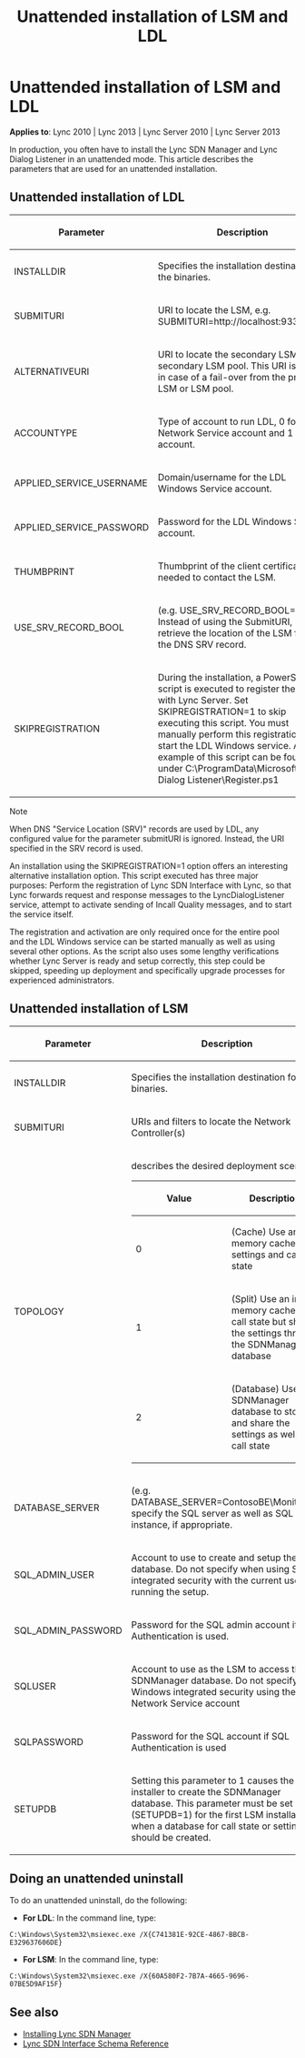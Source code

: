 ﻿---
title: Unattended installation of LSM and LDL
TOCTitle: Unattended installation of LSM and LDL
ms:assetid: f2eba9a3-9888-4a1b-b689-567a83ebcb90
ms:mtpsurl: https://msdn.microsoft.com/en-us/library/Dn785205(v=office.15)
ms:contentKeyID: 62952689
ms.date: 02/16/2015
mtps_version: v=office.15
---

# Unattended installation of LSM and LDL

**Applies to**: Lync 2010 | Lync 2013 | Lync Server 2010 | Lync Server 2013

In production, you often have to install the Lync SDN Manager and Lync Dialog Listener in an unattended mode. This article describes the parameters that are used for an unattended installation.

## Unattended installation of LDL

<table>
<colgroup>
<col style="width: 50%" />
<col style="width: 50%" />
</colgroup>
<thead>
<tr class="header">
<th><p>Parameter</p></th>
<th><p>Description</p></th>
</tr>
</thead>
<tbody>
<tr class="odd">
<td><p>INSTALLDIR</p></td>
<td><p>Specifies the installation destination for the binaries.</p></td>
</tr>
<tr class="even">
<td><p>SUBMITURI</p></td>
<td><p>URI to locate the LSM, e.g. SUBMITURI=http://localhost:9333/LDL.</p></td>
</tr>
<tr class="odd">
<td><p>ALTERNATIVEURI</p></td>
<td><p>URI to locate the secondary LSM or secondary LSM pool. This URI is used in case of a fail-over from the primary LSM or LSM pool.</p></td>
</tr>
<tr class="even">
<td><p>ACCOUNTYPE</p></td>
<td><p>Type of account to run LDL, 0 for Network Service account and 1 user account.</p></td>
</tr>
<tr class="odd">
<td><p>APPLIED_SERVICE_USERNAME</p></td>
<td><p>Domain/username for the LDL Windows Service account.</p></td>
</tr>
<tr class="even">
<td><p>APPLIED_SERVICE_PASSWORD</p></td>
<td><p>Password for the LDL Windows Service account.</p></td>
</tr>
<tr class="odd">
<td><p>THUMBPRINT</p></td>
<td><p>Thumbprint of the client certificate needed to contact the LSM.</p></td>
</tr>
<tr class="even">
<td><p>USE_SRV_RECORD_BOOL</p></td>
<td><p>(e.g. USE_SRV_RECORD_BOOL=True) Instead of using the SubmitURI, retrieve the location of the LSM from the DNS SRV record.</p></td>
</tr>
<tr class="odd">
<td><p>SKIPREGISTRATION</p></td>
<td><p>During the installation, a PowerShell script is executed to register the LDL with Lync Server. Set SKIPREGISTRATION=1 to skip executing this script. You must manually perform this registration and start the LDL Windows service. An example of this script can be found under C:\ProgramData\Microsoft\Lync Dialog Listener\Register.ps1</p></td>
</tr>
</tbody>
</table>

> [!NOTE]
> When DNS "Service Location (SRV)" records are used by LDL, any configured value for the parameter submitURI is ignored. Instead, the URI specified in the SRV record is used.

An installation using the SKIPREGISTRATION=1 option offers an interesting alternative installation option. This script executed has three major purposes: Perform the registration of Lync SDN Interface with Lync, so that Lync forwards request and response messages to the LyncDialogListener service, attempt to activate sending of Incall Quality messages, and to start the service itself.

The registration and activation are only required once for the entire pool and the LDL Windows service can be started manually as well as using several other options. As the script also uses some lengthy verifications whether Lync Server is ready and setup correctly, this step could be skipped, speeding up deployment and specifically upgrade processes for experienced administrators.

## Unattended installation of LSM

<table>
<colgroup>
<col style="width: 50%" />
<col style="width: 50%" />
</colgroup>
<thead>
<tr class="header">
<th><p>Parameter</p></th>
<th><p>Description</p></th>
</tr>
</thead>
<tbody>
<tr class="odd">
<td><p>INSTALLDIR</p></td>
<td><p>Specifies the installation destination for the binaries.</p></td>
</tr>
<tr class="even">
<td><p>SUBMITURI</p></td>
<td><p>URIs and filters to locate the Network Controller(s)</p></td>
</tr>
<tr class="odd">
<td><p>TOPOLOGY</p></td>
<td><p>describes the desired deployment scenario:</p>
<div class="tableSection">
<table>
<colgroup>
<col style="width: 50%" />
<col style="width: 50%" />
</colgroup>
<thead>
<tr class="header">
<th><p>Value</p></th>
<th><p>Description</p></th>
</tr>
</thead>
<tbody>
<tr class="odd">
<td><p>0</p></td>
<td><p>(Cache) Use an in-memory cache for settings and call state</p></td>
</tr>
<tr class="even">
<td><p>1</p></td>
<td><p>(Split) Use an in-memory cache for call state but share the settings through the SDNManager database</p></td>
</tr>
<tr class="odd">
<td><p>2</p></td>
<td><p>(Database) Use the SDNManager database to store and share the settings as well as call state</p></td>
</tr>
</tbody>
</table>

</div></td>
</tr>
<tr class="even">
<td><p>DATABASE_SERVER</p></td>
<td><p>(e.g. DATABASE_SERVER=ContosoBE\Monitoring) specify the SQL server as well as SQL instance, if appropriate.</p></td>
</tr>
<tr class="odd">
<td><p>SQL_ADMIN_USER</p></td>
<td><p>Account to use to create and setup the database. Do not specify when using SQL integrated security with the current user running the setup.</p></td>
</tr>
<tr class="even">
<td><p>SQL_ADMIN_PASSWORD</p></td>
<td><p>Password for the SQL admin account if SQL Authentication is used.</p></td>
</tr>
<tr class="odd">
<td><p>SQLUSER</p></td>
<td><p>Account to use as the LSM to access the SDNManager database. Do not specify for Windows integrated security using the Network Service account</p></td>
</tr>
<tr class="even">
<td><p>SQLPASSWORD</p></td>
<td><p>Password for the SQL account if SQL Authentication is used</p></td>
</tr>
<tr class="odd">
<td><p>SETUPDB</p></td>
<td><p>Setting this parameter to 1 causes the installer to create the SDNManager database. This parameter must be set (SETUPDB=1) for the first LSM installation when a database for call state or settings should be created.</p></td>
</tr>
</tbody>
</table>


## Doing an unattended uninstall

To do an unattended uninstall, do the following:

- **For LDL**: In the command line, type: 

`C:\Windows\System32\msiexec.exe /X{C741381E-92CE-4867-BBCB-E329637606DE}`

- **For LSM**: In the command line, type: 

`C:\Windows\System32\msiexec.exe /X{60A580F2-7B7A-4665-9696-07BE5D9AF15F}`

## See also

- [Installing Lync SDN Manager](installing-lync-sdn-manager.md)
- [Lync SDN Interface Schema Reference](lync-sdn-interface-schema-reference.md)


